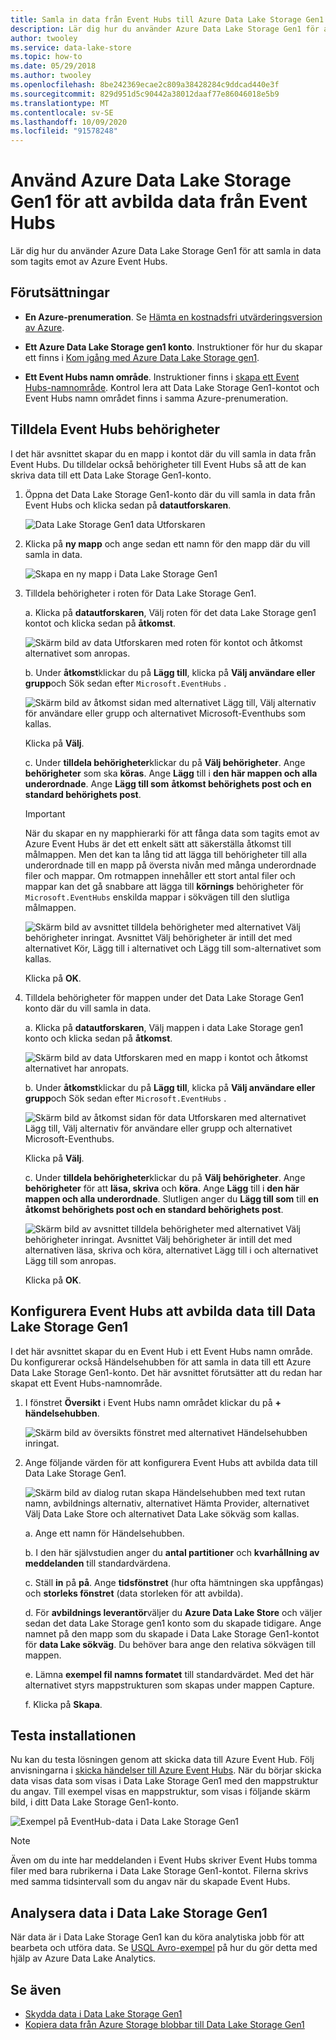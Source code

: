 ```yaml
---
title: Samla in data från Event Hubs till Azure Data Lake Storage Gen1
description: Lär dig hur du använder Azure Data Lake Storage Gen1 för att samla in data som tagits emot av Azure Event Hubs. Börja med att verifiera kraven.
author: twooley
ms.service: data-lake-store
ms.topic: how-to
ms.date: 05/29/2018
ms.author: twooley
ms.openlocfilehash: 8be242369ecae2c809a38428284c9ddcad440e3f
ms.sourcegitcommit: 829d951d5c90442a38012daaf77e86046018e5b9
ms.translationtype: MT
ms.contentlocale: sv-SE
ms.lasthandoff: 10/09/2020
ms.locfileid: "91578248"
---
```

# <a name="use-azure-data-lake-storage-gen1-to-capture-data-from-event-hubs"></a>Använd Azure Data Lake Storage Gen1 för att avbilda data från Event Hubs

Lär dig hur du använder Azure Data Lake Storage Gen1 för att samla in data som tagits emot av Azure Event Hubs.

## <a name="prerequisites"></a>Förutsättningar

* **En Azure-prenumeration**. Se [Hämta en kostnadsfri utvärderingsversion av Azure](https://azure.microsoft.com/pricing/free-trial/).

* **Ett Azure Data Lake Storage gen1 konto**. Instruktioner för hur du skapar ett finns i [Kom igång med Azure Data Lake Storage gen1](data-lake-store-get-started-portal.md).

*  **Ett Event Hubs namn område**. Instruktioner finns i [skapa ett Event Hubs-namnområde](../event-hubs/event-hubs-create.md#create-an-event-hubs-namespace). Kontrol lera att Data Lake Storage Gen1-kontot och Event Hubs namn området finns i samma Azure-prenumeration.


## <a name="assign-permissions-to-event-hubs"></a>Tilldela Event Hubs behörigheter

I det här avsnittet skapar du en mapp i kontot där du vill samla in data från Event Hubs. Du tilldelar också behörigheter till Event Hubs så att de kan skriva data till ett Data Lake Storage Gen1-konto. 

1. Öppna det Data Lake Storage Gen1-konto där du vill samla in data från Event Hubs och klicka sedan på **datautforskaren**.

    ![Data Lake Storage Gen1 data Utforskaren](./media/data-lake-store-archive-eventhub-capture/data-lake-store-open-data-explorer.png "Data Lake Storage Gen1 data Utforskaren")

1.  Klicka på **ny mapp** och ange sedan ett namn för den mapp där du vill samla in data.

    ![Skapa en ny mapp i Data Lake Storage Gen1](./media/data-lake-store-archive-eventhub-capture/data-lake-store-create-new-folder.png "Skapa en ny mapp i Data Lake Storage Gen1")

1. Tilldela behörigheter i roten för Data Lake Storage Gen1. 

    a. Klicka på **datautforskaren**, Välj roten för det data Lake Storage gen1 kontot och klicka sedan på **åtkomst**.

    ![Skärm bild av data Utforskaren med roten för kontot och åtkomst alternativet som anropas.](./media/data-lake-store-archive-eventhub-capture/data-lake-store-assign-permissions-to-root.png "Tilldela behörigheter för Data Lake Storage Gen1 roten")

    b. Under **åtkomst**klickar du på **Lägg till**, klicka på **Välj användare eller grupp**och Sök sedan efter `Microsoft.EventHubs` . 

    ![Skärm bild av åtkomst sidan med alternativet Lägg till, Välj alternativ för användare eller grupp och alternativet Microsoft-Eventhubs som kallas.](./media/data-lake-store-archive-eventhub-capture/data-lake-store-assign-eventhub-sp.png "Tilldela behörigheter för Data Lake Storage Gen1 roten")
    
    Klicka på **Välj**.

    c. Under **tilldela behörigheter**klickar du på **Välj behörigheter**. Ange **behörigheter** som ska **köras**. Ange **Lägg** till i **den här mappen och alla underordnade**. Ange **Lägg till som** **åtkomst behörighets post och en standard behörighets post**.

    > [!IMPORTANT]
    > När du skapar en ny mapphierarki för att fånga data som tagits emot av Azure Event Hubs är det ett enkelt sätt att säkerställa åtkomst till målmappen.  Men det kan ta lång tid att lägga till behörigheter till alla underordnade till en mapp på översta nivån med många underordnade filer och mappar.  Om rotmappen innehåller ett stort antal filer och mappar kan det gå snabbare att lägga till **körnings** behörigheter för `Microsoft.EventHubs` enskilda mappar i sökvägen till den slutliga målmappen. 

    ![Skärm bild av avsnittet tilldela behörigheter med alternativet Välj behörigheter inringat. Avsnittet Välj behörigheter är intill det med alternativet Kör, Lägg till i alternativet och Lägg till som-alternativet som kallas.](./media/data-lake-store-archive-eventhub-capture/data-lake-store-assign-eventhub-sp1.png "Tilldela behörigheter för Data Lake Storage Gen1 roten")

    Klicka på **OK**.

1. Tilldela behörigheter för mappen under det Data Lake Storage Gen1 konto där du vill samla in data.

    a. Klicka på **datautforskaren**, Välj mappen i data Lake Storage gen1 konto och klicka sedan på **åtkomst**.

    ![Skärm bild av data Utforskaren med en mapp i kontot och åtkomst alternativet har anropats.](./media/data-lake-store-archive-eventhub-capture/data-lake-store-assign-permissions-to-folder.png "Tilldela behörigheter för mappen Data Lake Storage Gen1")

    b. Under **åtkomst**klickar du på **Lägg till**, klicka på **Välj användare eller grupp**och Sök sedan efter `Microsoft.EventHubs` . 

    ![Skärm bild av åtkomst sidan för data Utforskaren med alternativet Lägg till, Välj alternativ för användare eller grupp och alternativet Microsoft-Eventhubs.](./media/data-lake-store-archive-eventhub-capture/data-lake-store-assign-eventhub-sp.png "Tilldela behörigheter för mappen Data Lake Storage Gen1")
    
    Klicka på **Välj**.

    c. Under **tilldela behörigheter**klickar du på **Välj behörigheter**. Ange **behörigheter** för att **läsa, skriva** och **köra**. Ange **Lägg** till i **den här mappen och alla underordnade**. Slutligen anger du **Lägg till som** till **en åtkomst behörighets post och en standard behörighets post**.

    ![Skärm bild av avsnittet tilldela behörigheter med alternativet Välj behörigheter inringat. Avsnittet Välj behörigheter är intill det med alternativen läsa, skriva och köra, alternativet Lägg till i och alternativet Lägg till som anropas.](./media/data-lake-store-archive-eventhub-capture/data-lake-store-assign-eventhub-sp-folder.png "Tilldela behörigheter för mappen Data Lake Storage Gen1")
    
    Klicka på **OK**. 

## <a name="configure-event-hubs-to-capture-data-to-data-lake-storage-gen1"></a>Konfigurera Event Hubs att avbilda data till Data Lake Storage Gen1

I det här avsnittet skapar du en Event Hub i ett Event Hubs namn område. Du konfigurerar också Händelsehubben för att samla in data till ett Azure Data Lake Storage Gen1-konto. Det här avsnittet förutsätter att du redan har skapat ett Event Hubs-namnområde.

1. I fönstret **Översikt** i Event Hubs namn området klickar du på **+ händelsehubben**.

    ![Skärm bild av översikts fönstret med alternativet Händelsehubben inringat.](./media/data-lake-store-archive-eventhub-capture/data-lake-store-create-event-hub.png "Skapa händelsehubb")

1. Ange följande värden för att konfigurera Event Hubs att avbilda data till Data Lake Storage Gen1.

    ![Skärm bild av dialog rutan skapa Händelsehubben med text rutan namn, avbildnings alternativ, alternativet Hämta Provider, alternativet Välj Data Lake Store och alternativet Data Lake sökväg som kallas.](./media/data-lake-store-archive-eventhub-capture/data-lake-store-configure-eventhub.png "Skapa händelsehubb")

    a. Ange ett namn för Händelsehubben.
    
    b. I den här självstudien anger du **antal partitioner** och **kvarhållning av meddelanden** till standardvärdena.
    
    c. Ställ **in** på **på**. Ange **tidsfönstret** (hur ofta hämtningen ska uppfångas) och **storleks fönstret** (data storleken för att avbilda). 
    
    d. För **avbildnings leverantör**väljer du **Azure Data Lake Store** och väljer sedan det data Lake Storage gen1 konto som du skapade tidigare. Ange namnet på den mapp som du skapade i Data Lake Storage Gen1-kontot för **data Lake sökväg**. Du behöver bara ange den relativa sökvägen till mappen.

    e. Lämna **exempel fil namns formatet** till standardvärdet. Med det här alternativet styrs mappstrukturen som skapas under mappen Capture.

    f. Klicka på **Skapa**.

## <a name="test-the-setup"></a>Testa installationen

Nu kan du testa lösningen genom att skicka data till Azure Event Hub. Följ anvisningarna i [skicka händelser till Azure Event Hubs](../event-hubs/event-hubs-dotnet-framework-getstarted-send.md). När du börjar skicka data visas data som visas i Data Lake Storage Gen1 med den mappstruktur du angav. Till exempel visas en mappstruktur, som visas i följande skärm bild, i ditt Data Lake Storage Gen1-konto.

![Exempel på EventHub-data i Data Lake Storage Gen1](./media/data-lake-store-archive-eventhub-capture/data-lake-store-eventhub-data-sample.png "Exempel på EventHub-data i Data Lake Storage Gen1")

> [!NOTE]
> Även om du inte har meddelanden i Event Hubs skriver Event Hubs tomma filer med bara rubrikerna i Data Lake Storage Gen1-kontot. Filerna skrivs med samma tidsintervall som du angav när du skapade Event Hubs.
> 
>

## <a name="analyze-data-in-data-lake-storage-gen1"></a>Analysera data i Data Lake Storage Gen1

När data är i Data Lake Storage Gen1 kan du köra analytiska jobb för att bearbeta och utföra data. Se [USQL Avro-exempel](https://github.com/Azure/usql/tree/master/Examples/AvroExamples) på hur du gör detta med hjälp av Azure Data Lake Analytics.
  

## <a name="see-also"></a>Se även
* [Skydda data i Data Lake Storage Gen1](data-lake-store-secure-data.md)
* [Kopiera data från Azure Storage blobbar till Data Lake Storage Gen1](data-lake-store-copy-data-azure-storage-blob.md)
